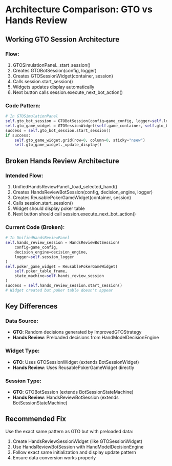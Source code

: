 # Architecture Comparison: GTO vs Hands Review

## Working GTO Session Architecture

### Flow:
1. GTOSimulationPanel._start_session()
2. Creates GTOBotSession(config, logger)
3. Creates GTOSessionWidget(container, session)  
4. Calls session.start_session()
5. Widgets updates display automatically
6. Next button calls session.execute_next_bot_action()

### Code Pattern:
```python
# In GTOSimulationPanel
self.gto_bot_session = GTOBotSession(config=game_config, logger=self.logger)
self.gto_game_widget = GTOSessionWidget(self.game_container, self.gto_bot_session)
success = self.gto_bot_session.start_session()
if success:
    self.gto_game_widget.grid(row=0, column=0, sticky="nsew")
    self.gto_game_widget._update_display()
```

## Broken Hands Review Architecture

### Intended Flow:
1. UnifiedHandsReviewPanel._load_selected_hand()
2. Creates HandsReviewBotSession(config, decision_engine, logger)
3. Creates ReusablePokerGameWidget(container, session)
4. Calls session.start_session()
5. Widget should display poker table
6. Next button should call session.execute_next_bot_action()

### Current Code (Broken):
```python
# In UnifiedHandsReviewPanel
self.hands_review_session = HandsReviewBotSession(
    config=game_config,
    decision_engine=decision_engine, 
    logger=self.session_logger
)
self.poker_game_widget = ReusablePokerGameWidget(
    self.poker_table_frame,
    state_machine=self.hands_review_session
)
success = self.hands_review_session.start_session()
# Widget created but poker table doesn't appear
```

## Key Differences

### Data Source:
- **GTO**: Random decisions generated by ImprovedGTOStrategy
- **Hands Review**: Preloaded decisions from HandModelDecisionEngine

### Widget Type:
- **GTO**: Uses GTOSessionWidget (extends BotSessionWidget)
- **Hands Review**: Uses ReusablePokerGameWidget directly

### Session Type:
- **GTO**: GTOBotSession (extends BotSessionStateMachine)
- **Hands Review**: HandsReviewBotSession (extends BotSessionStateMachine)

## Recommended Fix

Use the exact same pattern as GTO but with preloaded data:

1. Create HandsReviewSessionWidget (like GTOSessionWidget)
2. Use HandsReviewBotSession with HandModelDecisionEngine
3. Follow exact same initialization and display update pattern
4. Ensure data conversion works properly
